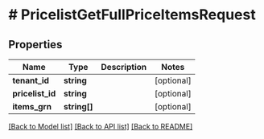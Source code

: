 # # PricelistGetFullPriceItemsRequest


## Properties 


Name | Type | Description | Notes
------------ | ------------- | ------------- | -------------
**tenant_id**| **string** |   | [optional]
**pricelist_id**| **string** |   | [optional]
**items_grn**| **string[]** |   | [optional]


[[Back to Model list]](../../README.md#models) [[Back to API list]](../../README.md#endpoints) [[Back to README]](../../README.md)

